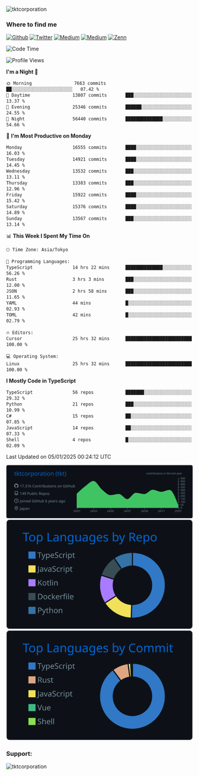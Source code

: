 <p align="left"> <img src="https://komarev.com/ghpvc/?username=tktcorporation&label=Profile%20views&color=0e75b6&style=flat" alt="tktcorporation" /> </p>

<h3>Where to find me</h3>
<p>
<a href="https://github.com/tktcorporation" target="_blank"><img alt="Github" src="https://img.shields.io/badge/GitHub-%2312100E.svg?&style=for-the-badge&logo=Github&logoColor=white" /></a>
<a href="https://twitter.com/tktcorporation" target="_blank"><img alt="Twitter" src="https://img.shields.io/badge/twitter-%231DA1F2.svg?&style=for-the-badge&logo=twitter&logoColor=white" /></a>
<a href="https://www.linkedin.com/in/tktcorporation" target="_blank"><img alt="Medium" src="https://img.shields.io/badge/linkdin-0a66c2.svg?&style=for-the-badge&logo=linkedin&logoColor=white" /></a>
<a href="https://qiita.com/tktcorporation" target="_blank"><img alt="Medium" src="https://img.shields.io/badge/qiita-55C500.svg?&style=for-the-badge&logo=qiita&logoColor=white" /></a>
<a href="https://zenn.dev/tktcorporation" target="_blank"><img alt="Zenn" src="https://img.shields.io/badge/Zenn-3EA8FF.svg?&style=for-the-badge&logo=Zenn&logoColor=white" /></a>
</p>
  
<!--START_SECTION:waka-->
![Code Time](http://img.shields.io/badge/Code%20Time-1%2C992%20hrs%2015%20mins-blue)

![Profile Views](http://img.shields.io/badge/Profile%20Views-0-blue)

**I'm a Night 🦉** 

```text
🌞 Morning                7663 commits        ██░░░░░░░░░░░░░░░░░░░░░░░   07.42 % 
🌆 Daytime                13807 commits       ███░░░░░░░░░░░░░░░░░░░░░░   13.37 % 
🌃 Evening                25346 commits       ██████░░░░░░░░░░░░░░░░░░░   24.55 % 
🌙 Night                  56440 commits       ██████████████░░░░░░░░░░░   54.66 % 
```
📅 **I'm Most Productive on Monday** 

```text
Monday                   16555 commits       ████░░░░░░░░░░░░░░░░░░░░░   16.03 % 
Tuesday                  14921 commits       ████░░░░░░░░░░░░░░░░░░░░░   14.45 % 
Wednesday                13532 commits       ███░░░░░░░░░░░░░░░░░░░░░░   13.11 % 
Thursday                 13383 commits       ███░░░░░░░░░░░░░░░░░░░░░░   12.96 % 
Friday                   15922 commits       ████░░░░░░░░░░░░░░░░░░░░░   15.42 % 
Saturday                 15376 commits       ████░░░░░░░░░░░░░░░░░░░░░   14.89 % 
Sunday                   13567 commits       ███░░░░░░░░░░░░░░░░░░░░░░   13.14 % 
```


📊 **This Week I Spent My Time On** 

```text
🕑︎ Time Zone: Asia/Tokyo

💬 Programming Languages: 
TypeScript               14 hrs 22 mins      ██████████████░░░░░░░░░░░   56.26 % 
Rust                     3 hrs 3 mins        ███░░░░░░░░░░░░░░░░░░░░░░   12.00 % 
JSON                     2 hrs 58 mins       ███░░░░░░░░░░░░░░░░░░░░░░   11.65 % 
YAML                     44 mins             █░░░░░░░░░░░░░░░░░░░░░░░░   02.93 % 
TOML                     42 mins             █░░░░░░░░░░░░░░░░░░░░░░░░   02.79 % 

🔥 Editors: 
Cursor                   25 hrs 32 mins      █████████████████████████   100.00 % 

💻 Operating System: 
Linux                    25 hrs 32 mins      █████████████████████████   100.00 % 
```

**I Mostly Code in TypeScript** 

```text
TypeScript               56 repos            ███████░░░░░░░░░░░░░░░░░░   29.32 % 
Python                   21 repos            ███░░░░░░░░░░░░░░░░░░░░░░   10.99 % 
C#                       15 repos            ██░░░░░░░░░░░░░░░░░░░░░░░   07.85 % 
JavaScript               14 repos            ██░░░░░░░░░░░░░░░░░░░░░░░   07.33 % 
Shell                    4 repos             █░░░░░░░░░░░░░░░░░░░░░░░░   02.09 % 
```




 Last Updated on 05/01/2025 00:24:12 UTC
<!--END_SECTION:waka-->

[![](https://raw.githubusercontent.com/tktcorporation/tktcorporation/master/profile-summary-card-output/github_dark/0-profile-details.svg)](https://github.com/vn7n24fzkq/github-profile-summary-cards)
[![](https://raw.githubusercontent.com/tktcorporation/tktcorporation/master/profile-summary-card-output/github_dark/1-repos-per-language.svg)](https://github.com/vn7n24fzkq/github-profile-summary-cards) [![](https://raw.githubusercontent.com/tktcorporation/tktcorporation/master/profile-summary-card-output/github_dark/2-most-commit-language.svg)](https://github.com/vn7n24fzkq/github-profile-summary-cards)

<h3 align="left">Support:</h3>
<p><a href="https://www.buymeacoffee.com/tktcorporation"> <img align="left" src="https://cdn.buymeacoffee.com/buttons/v2/default-yellow.png" height="50" width="210" alt="tktcorporation" /></a></p><br><br>
